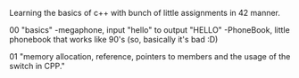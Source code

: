 Learning the basics of c++ with bunch of little assignments in 42 manner.

00
  "basics"
 -megaphone, input "hello" to output "HELLO"
 -PhoneBook, little phonebook that works like 90's (so, basically it's bad :D)

01
  "memory allocation, reference, pointers to members and the usage of the switch in CPP."

